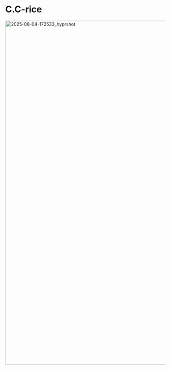 # C.C-rice
<img width="1920" height="1080" alt="2025-08-04-172533_hyprshot" src="https://github.com/user-attachments/assets/eacd19a8-c336-4964-8a57-190a46fd8fee" />

